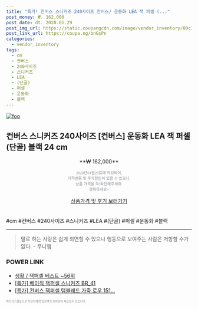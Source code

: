 ```yaml
--- 
title: "특가! 컨버스 스니커즈 240사이즈 컨버스/ 운동화 LEA 잭 퍼셀 (..." 
post_money: ₩. 162,000 
post_date: dt. 2020.01.29 
post_img_url: https://static.coupangcdn.com/image/vendor_inventory/00c3/f9e8c8dbbe27ca0556e8c66b80e4559cefa45fcb1e858c592657741d518f.jpg 
post_link_url: https://coupa.ng/bnGsPn 
categories: 
  - vendor_inventory 
tags: 
  - cm 
  - 컨버스 
  - 240사이즈 
  - 스니커즈 
  - LEA 
  - (단골) 
  - 퍼셀 
  - 운동화 
  - 블랙 
--- 
```

[![foo](https://static.coupangcdn.com/image/vendor_inventory/00c3/f9e8c8dbbe27ca0556e8c66b80e4559cefa45fcb1e858c592657741d518f.jpg)](https://coupa.ng/bnGsPn) 

## 컨버스 스니커즈 240사이즈 [컨버스] 운동화 LEA 잭 퍼셀 (단골) 블랙 24 cm 
<p style="text-align: center;">**₩ 162,000**</p> 
<p style="text-align: center;"><span style="color: #898c8f; font-family: Georgia,Times,serif; font-size: 0.75em;">2020년01월29일에 작성되어, <br>가격변동 및 추가할인이 있을 수 있으니,<br> 상품 가격을 꼭!확인해주세요.<br>행복하세요~</span> 
</p>	 
<div markdown="0" style="text-align: center;"><a href="https://coupa.ng/bnGsPn" class="btn btn--success">상품가격 및 후기 보러가기</a></div> 
<br><br> 
  #cm #컨버스 #240사이즈 #스니커즈 #LEA #(단골) #퍼셀 #운동화 #블랙 
<hr> 

> 말로 하는 사랑은 쉽게 외면할 수 있으나 행동으로 보여주는 사람은 저항할 수가 없다. - 무니햄 


### POWER LINK

* <a href="https://blog.naver.com/santokki14/221788288938" target="_blank">생활 / 잭퍼셀 베스트 ~56위</a>
* <a href="https://blog.naver.com/an0733/221789510274" target="_blank">[특가] 베이직 잭퍼셀 스니커즈 BR_41</a>
* <a href="https://blog.naver.com/sakai111/221788343489" target="_blank">[특가] 컨버스 잭퍼셀 텀블레드 가죽 로우 151...</a>

<span style="color: #898c8f; font-family: Georgia,Times,serif; font-size: 0.55em;">파트너스활동으로 작성자에게 일정액의 커미션이 제공될수 있습니다.</span> 
